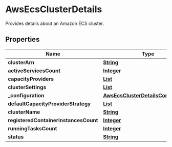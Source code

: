 

# AwsEcsClusterDetails

Provides details about an Amazon ECS cluster.

## Properties

| Name | Type | Description | Notes |
|------------ | ------------- | ------------- | -------------|
|**clusterArn** | [**String**](String.md) |  |  [optional] |
|**activeServicesCount** | [**Integer**](Integer.md) |  |  [optional] |
|**capacityProviders** | [**List**](List.md) |  |  [optional] |
|**clusterSettings** | [**List**](List.md) |  |  [optional] |
|**_configuration** | [**AwsEcsClusterDetailsConfiguration**](AwsEcsClusterDetailsConfiguration.md) |  |  [optional] |
|**defaultCapacityProviderStrategy** | [**List**](List.md) |  |  [optional] |
|**clusterName** | [**String**](String.md) |  |  [optional] |
|**registeredContainerInstancesCount** | [**Integer**](Integer.md) |  |  [optional] |
|**runningTasksCount** | [**Integer**](Integer.md) |  |  [optional] |
|**status** | [**String**](String.md) |  |  [optional] |



